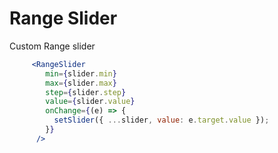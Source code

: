 # Range Slider

Custom Range slider 

```jsx
     <RangeSlider
        min={slider.min}
        max={slider.max}
        step={slider.step}
        value={slider.value}
        onChange={(e) => {
          setSlider({ ...slider, value: e.target.value });
        }}
      />
```
